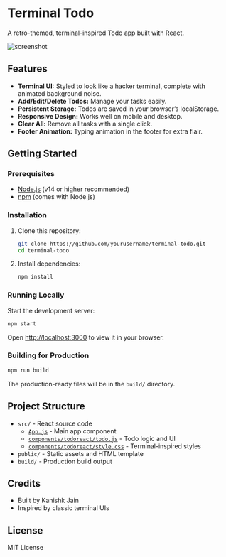 # Terminal Todo

A retro-themed, terminal-inspired Todo app built with React.

![screenshot](build/images/todo.png)

## Features

- **Terminal UI:** Styled to look like a hacker terminal, complete with animated background noise.
- **Add/Edit/Delete Todos:** Manage your tasks easily.
- **Persistent Storage:** Todos are saved in your browser’s localStorage.
- **Responsive Design:** Works well on mobile and desktop.
- **Clear All:** Remove all tasks with a single click.
- **Footer Animation:** Typing animation in the footer for extra flair.

## Getting Started

### Prerequisites

- [Node.js](https://nodejs.org/) (v14 or higher recommended)
- [npm](https://www.npmjs.com/) (comes with Node.js)

### Installation

1. Clone this repository:
   ```sh
   git clone https://github.com/yourusername/terminal-todo.git
   cd terminal-todo
   ```

2. Install dependencies:
   ```sh
   npm install
   ```

### Running Locally

Start the development server:
```sh
npm start
```
Open [http://localhost:3000](http://localhost:3000) to view it in your browser.

### Building for Production

```sh
npm run build
```
The production-ready files will be in the `build/` directory.

## Project Structure

- `src/` - React source code
  - [`App.js`](src/App.js) - Main app component
  - [`components/todoreact/todo.js`](src/components/todoreact/todo.js) - Todo logic and UI
  - [`components/todoreact/style.css`](src/components/todoreact/style.css) - Terminal-inspired styles
- `public/` - Static assets and HTML template
- `build/` - Production build output

## Credits

- Built by Kanishk Jain
- Inspired by classic terminal UIs

## License

MIT License
